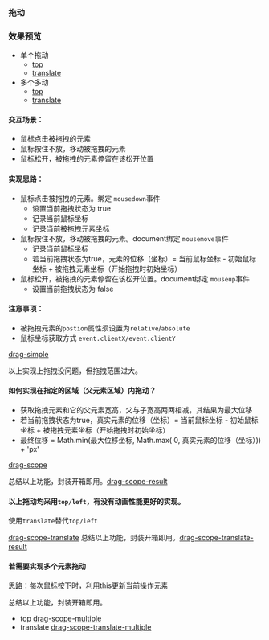 ### 拖动

### 效果预览
+ 单个拖动
  + [top](https://fredafei.github.io/drag/src/drag-scope-result.html)
  + [translate](https://fredafei.github.io/drag/src/drag-scope-translate-result.html)
+ 多个多动
  + [top](https://fredafei.github.io/drag/src/drag-scope-multiple.html)
  + [translate](https://fredafei.github.io/drag/src/drag-scope-translate-multiple.html)

#### 交互场景：
+ 鼠标点击被拖拽的元素
+ 鼠标按住不放，移动被拖拽的元素
+ 鼠标松开，被拖拽的元素停留在该松开位置

#### 实现思路：
+ 鼠标点击被拖拽的元素。绑定 `mousedown`事件
  + 设置当前拖拽状态为 true
  + 记录当前鼠标坐标
  + 记录当前被拖拽元素坐标
+ 鼠标按住不放，移动被拖拽的元素。document绑定 `mousemove`事件
  + 记录当前鼠标坐标
  + 若当前拖拽状态为true，元素的位移（坐标）= 当前鼠标坐标 - 初始鼠标坐标 + 被拖拽元素坐标（开始拖拽时初始坐标）
+ 鼠标松开，被拖拽的元素停留在该松开位置。document绑定 `mouseup`事件
  + 设置当前拖拽状态为 false

#### 注意事项：
+ 被拖拽元素的`postion`属性须设置为`relative`/`absolute`
+ 鼠标坐标获取方式 `event.clientX/event.clientY`

[drag-simple](https://github.com/FredaFei/drag/blob/master/src/drag-simple.html)

以上实现上拖拽没问题，但拖拽范围过大。

#### 如何实现在指定的区域（父元素区域）内拖动？

  + 获取拖拽元素和它的父元素宽高，父与子宽高两两相减，其结果为最大位移
  + 若当前拖拽状态为true，真实元素的位移（坐标）= 当前鼠标坐标 - 初始鼠标坐标 + 被拖拽元素坐标（开始拖拽时初始坐标）
  + 最终位移 = Math.min(最大位移坐标, Math.max( 0, 真实元素的位移（坐标）)) + 'px'

[drag-scope](https://github.com/FredaFei/drag/blob/master/src/drag-scope.html)

总结以上功能，封装开箱即用。[drag-scope-result](https://github.com/FredaFei/drag/blob/master/src/drag-scope-result.html)

#### 以上拖动均采用`top/left`，有没有动画性能更好的实现。
使用`translate`替代`top/left`

[drag-scope-translate](https://github.com/FredaFei/drag/blob/master/src/drag-scope-translate.html)
总结以上功能，封装开箱即用。[drag-scope-translate-result](https://github.com/FredaFei/drag/blob/master/src/drag-scope-translate-result.html)

#### 若需要实现多个元素拖动
思路：每次鼠标按下时，利用this更新当前操作元素

总结以上功能，封装开箱即用。

+ top [drag-scope-multiple](https://github.com/FredaFei/drag/blob/master/src/drag-scope-multiple.html)
+ translate [drag-scope-translate-multiple](https://github.com/FredaFei/drag/blob/master/src/drag-scope-translate-multiple.html)






